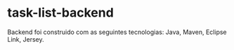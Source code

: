 # task-list-backend

Backend foi construido com as seguintes tecnologias:
Java, Maven, Eclipse Link, Jersey.
